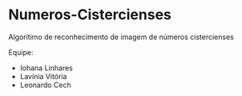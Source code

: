 # Numeros-Cistercienses
Algorítimo de reconhecimento de imagem de números cistercienses

Equipe:
- Iohana Linhares
- Lavínia Vitória
- Leonardo Cech
